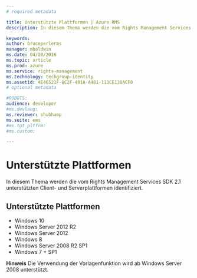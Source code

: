 ```yaml
---
# required metadata

title: Unterstützte Plattformen | Azure RMS
description: In diesem Thema werden die vom Rights Management Services SDK 2.1 unterstützten Client- und Serverplattformen identifiziert.

keywords:
author: bruceperlerms
manager: mbaldwin
ms.date: 04/28/2016
ms.topic: article
ms.prod: azure
ms.service: rights-management
ms.technology: techgroup-identity
ms.assetid: 4E46521F-8C2F-401A-A481-113CE130ACF0
# optional metadata

#ROBOTS:
audience: developer
#ms.devlang:
ms.reviewer: shubhamp
ms.suite: ems
#ms.tgt_pltfrm:
#ms.custom:

---
```


# Unterstützte Plattformen

In diesem Thema werden die vom Rights Management Services SDK 2.1 unterstützten Client- und Serverplattformen identifiziert.

## Unterstützte Plattformen

-   Windows 10
-   Windows Server 2012 R2
-   Windows Server 2012
-   Windows 8
-   Windows Server 2008 R2 SP1
-   Windows 7 + SP1

**Hinweis** Die Verwendung der Vorlagenfunktion wird ab Windows Server 2008 unterstützt.

 

 

 





<!--HONumber=Apr16_HO4-->


